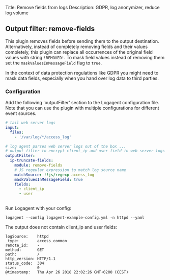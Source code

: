 Title: Remove fields from logs 
Description: GDPR, log anonymizer, reduce log volume


## Output filter: remove-fields

This plugin removes fields before sending them to the output destination. Alternatively, instead of completely removing fields and their values completely, this plugin can replace all occurrences of the original field values with string `!REMOVED!`. To mask field values instead of removing them set the `maskValuesInMessageField` flag to `true`. 

In the context of data protection regulations like GDPR you might need to mask data fields, especially when you hand over log data to third parties. 


### Configuration 

Add the following 'outputFilter' section to the Logagent configuration file. Note that you can use the plugin with multiple configurations for different event sources. 

```yaml
# tail web server logs
input: 
  files:
    - '/var/log/*/access_log'

# log agent parses web server logs out of the box ...
# output filter to encrypt client_ip and user field in web server logs
outputFilter:
  ip-truncate-fields:
    module: remove-fields
    # JS regeular expression to match log source name
    matchSource: !!js/regexp access_log
    maskValuesInMessageField: true
    fields:
      - client_ip
      - user
  
```

Run Logagent with your config: 

```
logagent --config logagent-example-config.yml -n httpd --yaml
```

The output does not contain client_ip and user fields: 

```
logSource:    httpd
_type:        access_common
remote_id:    -
method:       GET
path:         /
http_version: HTTP/1.1
status_code:  304
size:         0
@timestamp:   Thu Apr 26 2018 22:02:26 GMT+0200 (CEST)
```

